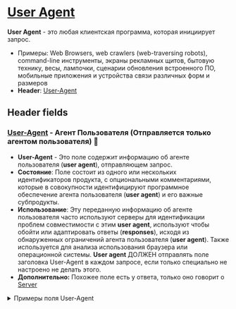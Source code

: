 # [User Agent](https://www.rfc-editor.org/rfc/rfc9110#name-user-agents)

**User Agent** - это любая клиентская программа, которая инициирует запрос.

- Примеры: Web Browsers, web crawlers (web-traversing robots), command-line инструменты, экраны рекламных щитов, бытовую технику, весы, лампочки, сценарии обновления встроенного ПО, мобильные приложения и устройства связи различных форм и размеров
- **Header**: [User-Agent](https://www.rfc-editor.org/rfc/rfc9110#name-user-agent)


## Header fields

### [User-Agent](https://www.rfc-editor.org/rfc/rfc9110#name-user-agent) - Агент Пользователя (Отправляется только агентом пользователя) 🎩
- **User-Agent** - Это поле содержит информацию об агенте пользователя (**user agent**), отправляющем запрос.
- **Состояние**: Поле состоит из одного или нескольких идентификаторов продукта, с опциональными комментариями, которые в совокупности идентифицируют программное обеспечение агента пользователя (**user agent**) и его важные субпродукты.
- **Использование**: Эту переданную информацию об агенте пользователя часто используют серверы для идентификации проблем совместимости с этим **user agent**, используют чтобы обойти или адаптировать ответы (**responses**), исходя из обнаруженных ограничений агента пользователя (**user agent**). Также используется для анализа использования браузера или операционной системы. **User agent** ДОЛЖЕН отправлять поле заголовка User-Agent в каждом запросе, если только специально не настроено не делать этого.
- **Дополнительно:** Похожее поле есть у ответа, только оно говорит о [Server](https://www.rfc-editor.org/rfc/rfc9110#name-server)

<details><summary>Примеры поля User-Agent</summary>
<p>

User-Agent: Mozilla/5.0 (Windows NT 10.0; Win64; x64) AppleWebKit/537.36 (KHTML, like Gecko) Chrome/122.0.0.0 Safari/537.36 Edg/122.0.0.0 - **Edge Browser**

User-Agent: curl/8.4.0 - **CURL**

User-Agent: HTTPie - **HTTPie**

User-Agent: PostmanRuntime/7.36.3 - **Postman**

User-Agent:
Mozilla/5.0 (Windows NT 10.0; Win64; x64) AppleWebKit/537.36 (KHTML, like Gecko) Code/1.87.0 Chrome/118.0.5993.159 Electron/27.3.2 Safari/537.36 - **VSCode**

</p>
</details>
